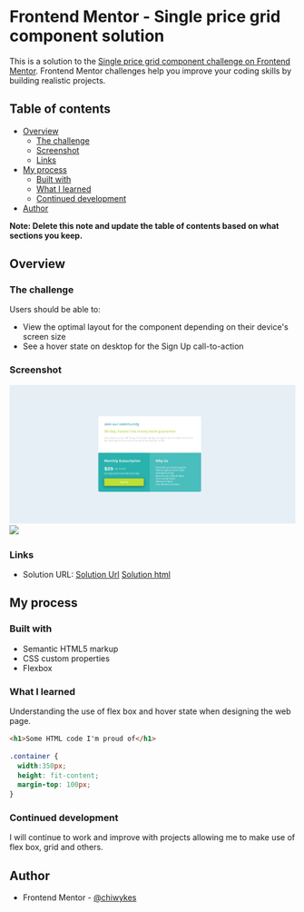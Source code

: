 # Frontend Mentor - Single price grid component solution

This is a solution to the [Single price grid component challenge on Frontend Mentor](https://www.frontendmentor.io/challenges/single-price-grid-component-5ce41129d0ff452fec5abbbc). Frontend Mentor challenges help you improve your coding skills by building realistic projects. 

## Table of contents

- [Overview](#overview)
  - [The challenge](#the-challenge)
  - [Screenshot](#screenshot)
  - [Links](#links)
- [My process](#my-process)
  - [Built with](#built-with)
  - [What I learned](#what-i-learned)
  - [Continued development](#continued-development)
- [Author](#author)


**Note: Delete this note and update the table of contents based on what sections you keep.**

## Overview

### The challenge

Users should be able to:

- View the optimal layout for the component depending on their device's screen size
- See a hover state on desktop for the Sign Up call-to-action

### Screenshot

![](./Single-price-grid.jpeg)
![](./Single-price-grid-mobile.jpeg)




### Links

- Solution URL: [Solution Url](https://chiwykes.github.io/Single-Price-Grid-Component-Master/single-price-grid-component-master.html)
[Solution html](single-price-grid-component-master.html)

## My process

### Built with

- Semantic HTML5 markup
- CSS custom properties
- Flexbox




### What I learned

Understanding the use of flex box and hover state when designing the web page.

```html
<h1>Some HTML code I'm proud of</h1>
```
```css
.container {
  width:350px;
  height: fit-content;
  margin-top: 100px;
}
```




### Continued development
I will continue to work and improve with projects allowing me to make use of flex box, grid and others.


## Author


- Frontend Mentor - [@chiwykes](https://www.frontendmentor.io/profile/chiwykes)


